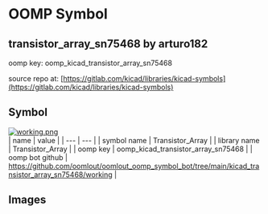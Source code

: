 # OOMP Symbol  
## transistor_array_sn75468  by arturo182  
  
oomp key: oomp_kicad_transistor_array_sn75468  
  
source repo at: [https://gitlab.com/kicad/libraries/kicad-symbols](https://gitlab.com/kicad/libraries/kicad-symbols)  
## Symbol  
  
[![working.png](working_600.png)](working.png)  
| name | value | 
| --- | --- | 
| symbol name | Transistor_Array | 
| library name | Transistor_Array | 
| oomp key | oomp_kicad_transistor_array_sn75468 | 
| oomp bot github | https://github.com/oomlout/oomlout_oomp_symbol_bot/tree/main/kicad_transistor_array_sn75468/working | 
## Images  
